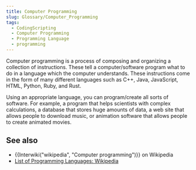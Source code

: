 ```yaml
---
title: Computer Programming
slug: Glossary/Computer_Programming
tags:
  - CodingScripting
  - Computer Programming
  - Programming Language
  - programming
---
```

<p>Computer programming is a process of composing and organizing a collection of instructions. These tell a computer/software program what to do in a language which the computer understands. These instructions come in the form of many different languages such as C++, Java, JavaScript, HTML, Python, Ruby, and Rust.  </p>

<p>Using an appropriate language, you can program/create all sorts of software. For example, a program that helps scientists with complex calculations, a database that stores huge amounts of data, a web site that allows people to download music, or animation software that allows people to create animated movies.</p>

<h2 id="see_also">See also</h2>

<ul>
 <li>{{Interwiki("wikipedia", "Computer programming")}} on Wikipedia</li>
 <li><a href="https://en.wikipedia.org/wiki/List_of_programming_languages">List of Programming Languages: Wikipedia</a></li>
</ul>
